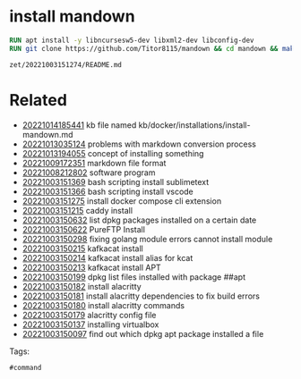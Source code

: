 # install mandown
```dockerfile
RUN apt install -y libncursesw5-dev libxml2-dev libconfig-dev
RUN git clone https://github.com/Titor8115/mandown && cd mandown && make && make install
```

` zet/20221003151274/README.md `

# Related

- [20221014185441](/zet/20221014185441/README.md) kb file named kb/docker/installations/install-mandown.md
- [20221013035124](/zet/20221013035124/README.md) problems with markdown conversion process
- [20221013194055](/zet/20221013194055/README.md) concept of installing something
- [20221009172351](/zet/20221009172351/README.md) markdown file format
- [20221008212802](/zet/20221008212802/README.md) software program
- [20221003151369](/zet/20221003151369/README.md) bash scripting install sublimetext
- [20221003151366](/zet/20221003151366/README.md) bash scripting install vscode
- [20221003151275](/zet/20221003151275/README.md) install docker compose cli extension
- [20221003151215](/zet/20221003151215/README.md) caddy install
- [20221003150632](/zet/20221003150632/README.md) list dpkg packages installed on a certain date
- [20221003150622](/zet/20221003150622/README.md) PureFTP Install
- [20221003150298](/zet/20221003150298/README.md) fixing golang module errors cannot install module
- [20221003150215](/zet/20221003150215/README.md) kafkacat install
- [20221003150214](/zet/20221003150214/README.md) kafkacat install alias for kcat
- [20221003150213](/zet/20221003150213/README.md) kafkacat install APT
- [20221003150199](/zet/20221003150199/README.md) dpkg list files installed with package ##apt
- [20221003150182](/zet/20221003150182/README.md) install alacritty 
- [20221003150181](/zet/20221003150181/README.md) install alacritty dependencies to fix build errors
- [20221003150180](/zet/20221003150180/README.md) install alacritty commands
- [20221003150179](/zet/20221003150179/README.md) alacritty config file
- [20221003150137](/zet/20221003150137/README.md) installing virtualbox
- [20221003150097](/zet/20221003150097/README.md) find out which dpkg apt package installed a file

Tags:

    #command
